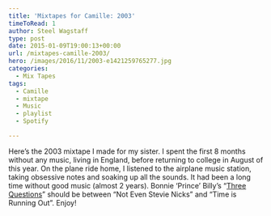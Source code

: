 ```yaml
---
title: 'Mixtapes for Camille: 2003'
timeToRead: 1 
author: Steel Wagstaff
type: post
date: 2015-01-09T19:00:13+00:00
url: /mixtapes-camille-2003/
hero: /images/2016/11/2003-e1421259765277.jpg
categories:
  - Mix Tapes
tags:
  - Camille
  - mixtape
  - Music
  - playlist
  - Spotify

---
```

Here&#8217;s the 2003 mixtape I made for my sister. I spent the first 8 months without any music, living in England, before returning to college in August of this year. On the plane ride home, I listened to the airplane music station, taking obsessive notes and soaking up all the sounds. It had been a long time without good music (almost 2 years). Bonnie &#8216;Prince&#8217; Billy&#8217;s &#8220;<a href="https://www.youtube.com/watch?v=hfRsSVcRfqQ" target="_blank">Three Questions</a>&#8221; should be between &#8220;Not Even Stevie Nicks&#8221; and &#8220;Time is Running Out&#8221;. Enjoy!